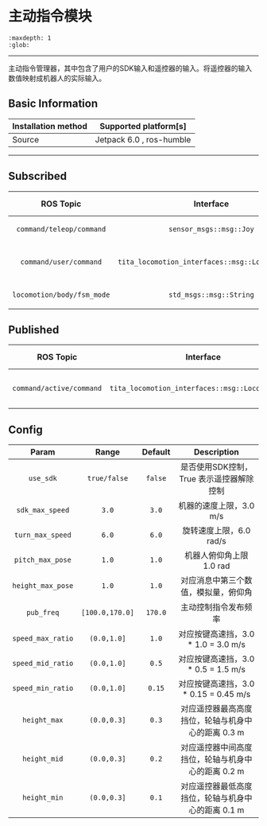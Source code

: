 # 主动指令模块
```{toctree}
:maxdepth: 1
:glob:
```
------
主动指令管理器，其中包含了用户的SDK输入和遥控器的输入。将遥控器的输入数值映射成机器人的实际输入。

## Basic Information

| Installation method | Supported platform[s]    |
| ------------------- | ------------------------ |
| Source              | Jetpack 6.0 , ros-humble |

------

## Subscribed

|         ROS Topic          |                    Interface                     | Frame ID |       Description       |
| :------------------------: | :----------------------------------------------: | :------: | :---------------------: |
|  `command/teleop/command`  |             `sensor_msgs::msg::Joy`              |  `joy`   |     遥控器输入指令      |
|   `command/user/command`   | `tita_locomotion_interfaces::msg::LocomotionCmd` |   `\`    | 用户的 SDK 控制指令输入 |
| `locomotion/body/fsm_mode` |             `std_msgs::msg::String`              |   `\`    |   机器人实际状态返回    |

## Published

|        ROS Topic         |                    Interface                     | Frame ID |       Description        |
| :----------------------: | :----------------------------------------------: | :------: | :----------------------: |
| `command/active/command` | `tita_locomotion_interfaces::msg::LocomotionCmd` |  `joy`   | 机器人外部输入的控制指令 |

## Config

|       Param       |      Range      | Default |                    Description                     |
| :---------------: | :-------------: | :-----: | :------------------------------------------------: |
|     `use_sdk`     |  `true/false`   | `false` |      是否使用SDK控制，True 表示遥控器解除控制      |
|  `sdk_max_speed`  |      `3.0`      |  `3.0`  |              机器的速度上限，3.0 m/s               |
| `turn_max_speed`  |      `6.0`      |  `6.0`  |              旋转速度上限，6.0 rad/s               |
| `pitch_max_pose`  |      `1.0`      |  `1.0`  |              机器人俯仰角上限 1.0 rad              |
| `height_max_pose` |      `1.0`      |  `1.0`  |        对应消息中第三个数值，模拟量，俯仰角        |
|    `pub_freq`     | `[100.0,170.0]` | `170.0` |                主动控制指令发布频率                |
| `speed_max_ratio` |   `(0.0,1.0]`   |  `1.0`  |        对应按键高速挡，3.0 * 1.0 = 3.0 m/s         |
| `speed_mid_ratio` |   `(0.0,1.0]`   |  `0.5`  |        对应按键高速挡，3.0 * 0.5 = 1.5 m/s         |
| `speed_min_ratio` |   `(0.0,1.0]`   | `0.15`  |       对应按键高速挡，3.0 * 0.15 = 0.45 m/s        |
|   `height_max`    |   `(0.0,0.3]`   |  `0.3`  | 对应遥控器最高高度挡位，轮轴与机身中心的距离 0.3 m |
|   `height_mid`    |   `(0.0,0.3]`   |  `0.2`  | 对应遥控器中间高度挡位，轮轴与机身中心的距离 0.2 m |
|   `height_min`    |   `(0.0,0.3]`   |  `0.1`  | 对应遥控器最低高度挡位，轮轴与机身中心的距离 0.1 m |
